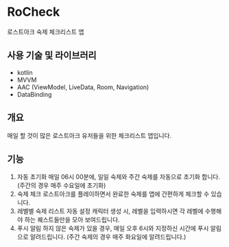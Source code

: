 # RoCheck

로스트아크 숙제 체크리스트 앱


사용 기술 및 라이브러리
---------
+ kotlin
+ MVVM
+ AAC (ViewModel, LiveData, Room, Navigation)
+ DataBinding

개요
----
매일 할 것이 많은 로스트아크 유저들을 위한 체크리스트 앱입니다.

기능
----
1. 자동 초기화
매일 06시 00분에, 일일 숙제와 주간 숙제를 자동으로 초기화 합니다.
(주간의 경우 매주 수요일에 초기화)
2. 숙제 체크
로스트아크를 플레이하면서 완료한 숙제를 앱에 간편하게 체크할 수 있습니다.
3. 레벨별 숙제 리스트 자동 설정
캐릭터 생성 시, 레벨을 입력하시면 각 레벨에 수행해야 하는 퀘스트들만을 모아 보여드립니다.
4. 푸시 알림
하지 않은 숙제가 있을 경우, 매일 오후 6시와 지정하신 시간에 푸시 알림으로 알려드립니다.
(주간 숙제의 경우 매주 화요일에 알려드립니다.)



